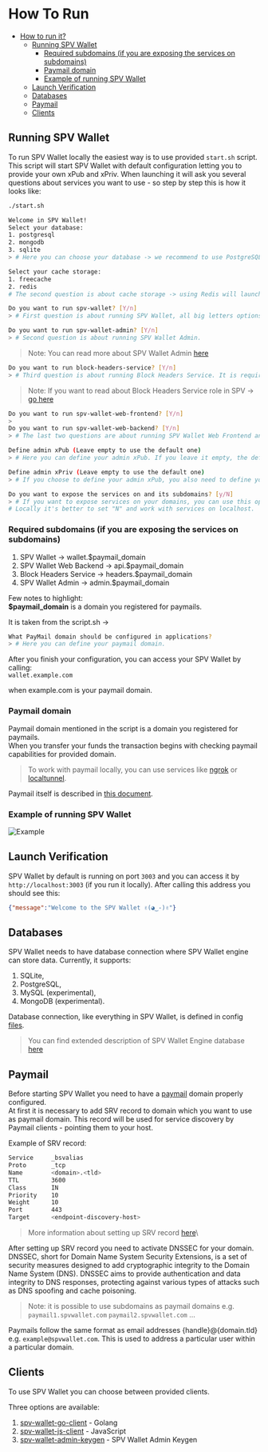 # How To Run

* [How to run it?](how\_to\_run.md#how-to-run-it)
  * [Running SPV Wallet](how\_to\_run.md#running-spv-wallet)
    * [Required subdomains (if you are exposing the services on subdomains)](how\_to\_run.md#required-subdomains-if-you-are-exposing-the-services-on-subdomains)
    * [Paymail domain](how\_to\_run.md#paymail-domain)
    * [Example of running SPV Wallet](how\_to\_run.md#example-of-running-spv-wallet)
  * [Launch Verification](how\_to\_run.md#launch-verification)
  * [Databases](how\_to\_run.md#databases)
  * [Paymail](how\_to\_run.md#paymail)
  * [Clients](how\_to\_run.md#clients)

## Running SPV Wallet

To run SPV Wallet locally the easiest way is to use provided `start.sh` script.\
This script will start SPV Wallet with default configuration letting you to provide your own xPub and xPriv. When launching it will ask you several questions about services you want to use - so step by step this is how it looks like:

```bash
./start.sh
```

```bash
Welcome in SPV Wallet!
Select your database:
1. postgresql
2. mongodb
3. sqlite
> # Here you can choose your database -> we recommend to use PostgreSQL or SQLite as they are the most stable
```

```bash
Select your cache storage:
1. freecache
2. redis
# The second question is about cache storage -> using Redis will launch Redis server in Docker container.
```

```bash
Do you want to run spv-wallet? [Y/n]
> # First question is about running SPV Wallet, all big letters options are default.
```

```bash
Do you want to run spv-wallet-admin? [Y/n]
> # Second question is about running SPV Wallet Admin.
```

> Note: You can read more about SPV Wallet Admin [here](../spv-wallet-admin.md)

```bash
Do you want to run block-headers-service? [Y/n]
> # Third question is about running Block Headers Service. It is required to run allow SPV and work with BEEF transactions.
```

> Note: If you want to read about Block Headers Service role in SPV -> [go here](../block-headers-service.md)

```bash
Do you want to run spv-wallet-web-frontend? [Y/n]
>
Do you want to run spv-wallet-web-backend? [Y/n]
> # The last two questions are about running SPV Wallet Web Frontend and Backend. It will run refferential web custodial wallet.
```

```bash
Define admin xPub (Leave empty to use the default one)
> # Here you can define your admin xPub. If you leave it empty, the default one will be used.
```

```bash
Define admin xPriv (Leave empty to use the default one)
> # If you choose to define your admin xPub, you also need to define your admin xPriv here. It must match the xPub. If it won't match, you won't be able to authenticate in SPV Wallet Web Backend.
```

```bash
Do you want to expose the services on and its subdomains? [y/N]
> # If you want to expose services on your domains, you can use this option.
# Locally it's better to set "N" and work with services on localhost.
```

### Required subdomains (if you are exposing the services on subdomains)

1. SPV Wallet -> wallet.$paymail\_domain
2. SPV Wallet Web Backend -> api.$paymail\_domain
3. Block Headers Service -> headers.$paymail\_domain
4. SPV Wallet Admin -> admin.$paymail\_domain

Few notes to highlight:\
**$paymail\_domain** is a domain you registered for paymails.

It is taken from the script.sh ->

```bash
What PayMail domain should be configured in applications?
> # Here you can define your paymail domain.
```

After you finish your configuration, you can access your SPV Wallet by calling:\
`wallet.example.com`

when example.com is your paymail domain.

### Paymail domain

Paymail domain mentioned in the script is a domain you registered for paymails.\
When you transfer your funds the transaction begins with checking paymail capabilities for provided domain.

> To work with paymail locally, you can use services like [ngrok](https://ngrok.com/) or [localtunnel](https://localtunnel.github.io/www/).

Paymail itself is described in [this document](how\_to\_run.md#paymail).

### Example of running SPV Wallet

![Example](https://media.giphy.com/media/v1.Y2lkPTc5MGI3NjExZXRiOTFubjI0ejhveXV1cWxqZDBwNWQwZ2NvM3BtZjAxY2RpeTlqcCZlcD12MV9pbnRlcm5hbF9naWZfYnlfaWQmY3Q9Zw/1gFQRVvyw7HojqQWqf/giphy.gif)

## Launch Verification

SPV Wallet by default is running on port `3003` and you can access it by `http://localhost:3003` (if you run it locally). After calling this address you should see this:

```json
{"message":"Welcome to the SPV Wallet ✌(◕‿-)✌"}
```

## Databases

SPV Wallet needs to have database connection where SPV Wallet engine can store data. Currently, it supports:

1. SQLite,
2. PostgreSQL,
3. MySQL (experimental),
4. MongoDB (experimental).

Database connection, like everything in SPV Wallet, is defined in config [files](configuration.md).

> You can find extended description of SPV Wallet Engine database [here](engine/db.md)

## Paymail

Before starting SPV Wallet you need to have a [paymail](../../paymail/) domain properly configured.\
At first it is necessary to add SRV record to domain which you want to use as paymail domain. This record will be used for service discovery by Paymail clients - pointing them to your host.

Example of SRV record:

```bash
Service     _bsvalias
Proto       _tcp
Name        <domain>.<tld>
TTL         3600
Class       IN
Priority    10
Weight      10
Port        443
Target      <endpoint-discovery-host>
```

> More information about setting up SRV record [here](https://bsvalias.org/02-01-host-discovery.html)\\

After setting up SRV record you need to activate DNSSEC for your domain. DNSSEC, short for Domain Name System Security Extensions, is a set of security measures designed to add cryptographic integrity to the Domain Name System (DNS). DNSSEC aims to provide authentication and data integrity to DNS responses, protecting against various types of attacks such as DNS spoofing and cache poisoning.

> Note: it is possible to use subdomains as paymail domains e.g. `paymail1.spvwallet.com` `paymail2.spvwallet.com` ...

Paymails follow the same format as email addresses {handle}@{domain.tld} e.g. `example@spvwallet.com`. This is used to address a particular user within a particular domain.

## Clients

To use SPV Wallet you can choose between provided clients.

Three options are available:

1. [spv-wallet-go-client](../spv-wallet-go-client/) - Golang
2. [spv-wallet-js-client](../spv-wallet-js-client.md) - JavaScript
3. [spv-wallet-admin-keygen](../spv-wallet-admin-keygen.md) - SPV Wallet Admin Keygen
